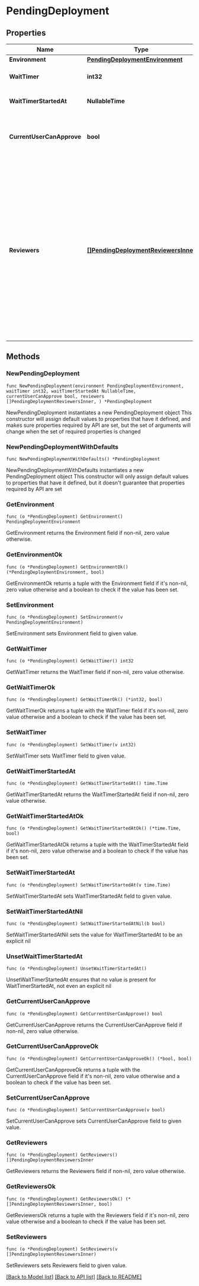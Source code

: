 # PendingDeployment

## Properties

Name | Type | Description | Notes
------------ | ------------- | ------------- | -------------
**Environment** | [**PendingDeploymentEnvironment**](PendingDeploymentEnvironment.md) |  | 
**WaitTimer** | **int32** | The set duration of the wait timer | 
**WaitTimerStartedAt** | **NullableTime** | The time that the wait timer began. | 
**CurrentUserCanApprove** | **bool** | Whether the currently authenticated user can approve the deployment | 
**Reviewers** | [**[]PendingDeploymentReviewersInner**](PendingDeploymentReviewersInner.md) | The people or teams that may approve jobs that reference the environment. You can list up to six users or teams as reviewers. The reviewers must have at least read access to the repository. Only one of the required reviewers needs to approve the job for it to proceed. | 

## Methods

### NewPendingDeployment

`func NewPendingDeployment(environment PendingDeploymentEnvironment, waitTimer int32, waitTimerStartedAt NullableTime, currentUserCanApprove bool, reviewers []PendingDeploymentReviewersInner, ) *PendingDeployment`

NewPendingDeployment instantiates a new PendingDeployment object
This constructor will assign default values to properties that have it defined,
and makes sure properties required by API are set, but the set of arguments
will change when the set of required properties is changed

### NewPendingDeploymentWithDefaults

`func NewPendingDeploymentWithDefaults() *PendingDeployment`

NewPendingDeploymentWithDefaults instantiates a new PendingDeployment object
This constructor will only assign default values to properties that have it defined,
but it doesn't guarantee that properties required by API are set

### GetEnvironment

`func (o *PendingDeployment) GetEnvironment() PendingDeploymentEnvironment`

GetEnvironment returns the Environment field if non-nil, zero value otherwise.

### GetEnvironmentOk

`func (o *PendingDeployment) GetEnvironmentOk() (*PendingDeploymentEnvironment, bool)`

GetEnvironmentOk returns a tuple with the Environment field if it's non-nil, zero value otherwise
and a boolean to check if the value has been set.

### SetEnvironment

`func (o *PendingDeployment) SetEnvironment(v PendingDeploymentEnvironment)`

SetEnvironment sets Environment field to given value.


### GetWaitTimer

`func (o *PendingDeployment) GetWaitTimer() int32`

GetWaitTimer returns the WaitTimer field if non-nil, zero value otherwise.

### GetWaitTimerOk

`func (o *PendingDeployment) GetWaitTimerOk() (*int32, bool)`

GetWaitTimerOk returns a tuple with the WaitTimer field if it's non-nil, zero value otherwise
and a boolean to check if the value has been set.

### SetWaitTimer

`func (o *PendingDeployment) SetWaitTimer(v int32)`

SetWaitTimer sets WaitTimer field to given value.


### GetWaitTimerStartedAt

`func (o *PendingDeployment) GetWaitTimerStartedAt() time.Time`

GetWaitTimerStartedAt returns the WaitTimerStartedAt field if non-nil, zero value otherwise.

### GetWaitTimerStartedAtOk

`func (o *PendingDeployment) GetWaitTimerStartedAtOk() (*time.Time, bool)`

GetWaitTimerStartedAtOk returns a tuple with the WaitTimerStartedAt field if it's non-nil, zero value otherwise
and a boolean to check if the value has been set.

### SetWaitTimerStartedAt

`func (o *PendingDeployment) SetWaitTimerStartedAt(v time.Time)`

SetWaitTimerStartedAt sets WaitTimerStartedAt field to given value.


### SetWaitTimerStartedAtNil

`func (o *PendingDeployment) SetWaitTimerStartedAtNil(b bool)`

 SetWaitTimerStartedAtNil sets the value for WaitTimerStartedAt to be an explicit nil

### UnsetWaitTimerStartedAt
`func (o *PendingDeployment) UnsetWaitTimerStartedAt()`

UnsetWaitTimerStartedAt ensures that no value is present for WaitTimerStartedAt, not even an explicit nil
### GetCurrentUserCanApprove

`func (o *PendingDeployment) GetCurrentUserCanApprove() bool`

GetCurrentUserCanApprove returns the CurrentUserCanApprove field if non-nil, zero value otherwise.

### GetCurrentUserCanApproveOk

`func (o *PendingDeployment) GetCurrentUserCanApproveOk() (*bool, bool)`

GetCurrentUserCanApproveOk returns a tuple with the CurrentUserCanApprove field if it's non-nil, zero value otherwise
and a boolean to check if the value has been set.

### SetCurrentUserCanApprove

`func (o *PendingDeployment) SetCurrentUserCanApprove(v bool)`

SetCurrentUserCanApprove sets CurrentUserCanApprove field to given value.


### GetReviewers

`func (o *PendingDeployment) GetReviewers() []PendingDeploymentReviewersInner`

GetReviewers returns the Reviewers field if non-nil, zero value otherwise.

### GetReviewersOk

`func (o *PendingDeployment) GetReviewersOk() (*[]PendingDeploymentReviewersInner, bool)`

GetReviewersOk returns a tuple with the Reviewers field if it's non-nil, zero value otherwise
and a boolean to check if the value has been set.

### SetReviewers

`func (o *PendingDeployment) SetReviewers(v []PendingDeploymentReviewersInner)`

SetReviewers sets Reviewers field to given value.



[[Back to Model list]](../README.md#documentation-for-models) [[Back to API list]](../README.md#documentation-for-api-endpoints) [[Back to README]](../README.md)


